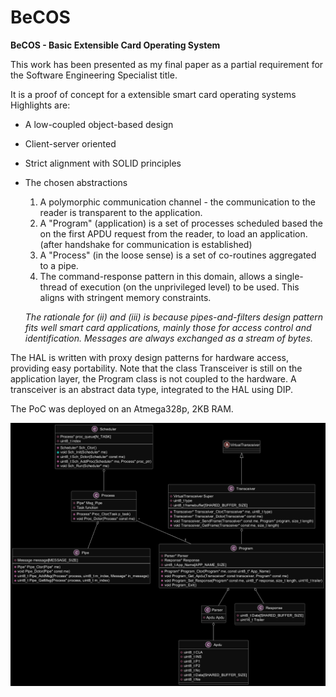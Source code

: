 # BeCOS
**BeCOS - Basic Extensible Card Operating System**

This work has been presented as my final paper as a partial requirement for the Software Engineering Specialist title.

It is a proof of concept for a extensible smart card operating systems Highlights are:

* A low-coupled object-based design
* Client-server oriented
* Strict alignment with SOLID principles
* The chosen abstractions
  1. A polymorphic communication channel - the communication to the reader is transparent to the application.
  2. A "Program" (application) is a set of processes scheduled based the on the first APDU request from the reader, to load an application. (after handshake for communication is established)
  3. A "Process" (in the loose sense) is a set of co-routines aggregated to a pipe.
  4. The command-response pattern in this domain, allows a single-thread of execution (on the unprivileged level) to be used. This aligns with stringent memory constraints.
  
  *The rationale for (ii) and (iii) is because pipes-and-filters design pattern fits well smart card applications, mainly those for access control and identification.*
  *Messages are always exchanged as a stream of bytes.*
  
The HAL is written with proxy design patterns for hardware access, providing easy portability. Note that the class Transceiver is still on the application layer, the Program class is not coupled to the hardware. A transceiver is an abstract data type, integrated to the HAL using DIP.
    
The PoC was deployed on an Atmega328p, 2KB RAM. 
    
![uml](https://github.com/antoniogiacomelli/BeCOS/blob/main/uml2.png)
